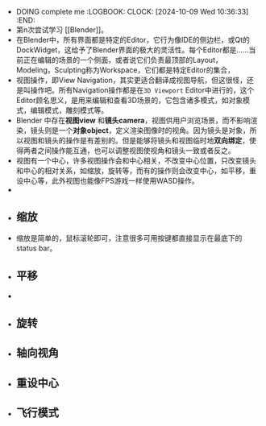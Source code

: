 - DOING complete me
  :LOGBOOK:
  CLOCK: [2024-10-09 Wed 10:36:33]
  :END:
- 第n次尝试学习 [[Blender]]。
- 在Blender中，所有界面都是特定的Editor，它行为像IDE的侧边栏，或Qt的DockWidget，这给予了Blender界面的极大的灵活性。每个Editor都是……当前正在编辑的场景的一个侧面，或者说它们负责最顶部的Layout，Modeling，Sculpting称为Workspace，它们都是特定Editor的集合，
- 视图操作，即View Navigation，其实更适合翻译成视图导航，但这很怪，还是叫操作吧。所有Navigation操作都是在`3D Viewport` Editor中进行的，这个Editor顾名思义，是用来编辑和查看3D场景的，它包含诸多模式，如对象模式，编辑模式，雕刻模式等。
- Blender 中存在**视图view** 和**镜头camera**，视图供用户浏览场景，而不影响渲染，镜头则是一个**对象object**，定义渲染图像时的视角。因为镜头是对象，所以视图和镜头的操作是有差别的。但是能够将镜头和视图临时地**双向绑定**，使得两者之间操作能互通，也可以调整视图使视角和镜头一致或者反之。
- 视图有一个中心，许多视图操作会和中心相关，不改变中心位置，只改变镜头和中心的相对关系，如缩放，旋转等，而有的操作则会改变中心，如平移，重设中心等，此外视图也能像FPS游戏一样使用WASD操作。
-
- ## 缩放
- 缩放是简单的，鼠标滚轮即可，注意很多可用按键都直接显示在最底下的status bar。
- ## 平移
-
- ## 旋转
- ## 轴向视角
- ## 重设中心
- ## 飞行模式